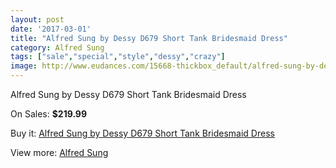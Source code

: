 ```yaml
---
layout: post
date: '2017-03-01'
title: "Alfred Sung by Dessy D679 Short Tank Bridesmaid Dress"
category: Alfred Sung
tags: ["sale","special","style","dessy","crazy"]
image: http://www.eudances.com/15668-thickbox_default/alfred-sung-by-dessy-d679-short-tank-bridesmaid-dress.jpg
---
```

Alfred Sung by Dessy D679 Short Tank Bridesmaid Dress

On Sales: **$219.99**
<a href="https://www.eudances.com/en/alfred-sung/4627-alfred-sung-by-dessy-d679-short-tank-bridesmaid-dress.html"><amp-img layout="responsive" width="600" height="600" src="//www.eudances.com/15668-thickbox_default/alfred-sung-by-dessy-d679-short-tank-bridesmaid-dress.jpg" alt="Alfred Sung by Dessy D679 Short Tank Bridesmaid Dress 0" /></a>
<a href="https://www.eudances.com/en/alfred-sung/4627-alfred-sung-by-dessy-d679-short-tank-bridesmaid-dress.html"><amp-img layout="responsive" width="600" height="600" src="//www.eudances.com/15671-thickbox_default/alfred-sung-by-dessy-d679-short-tank-bridesmaid-dress.jpg" alt="Alfred Sung by Dessy D679 Short Tank Bridesmaid Dress 1" /></a>
<a href="https://www.eudances.com/en/alfred-sung/4627-alfred-sung-by-dessy-d679-short-tank-bridesmaid-dress.html"><amp-img layout="responsive" width="600" height="600" src="//www.eudances.com/15670-thickbox_default/alfred-sung-by-dessy-d679-short-tank-bridesmaid-dress.jpg" alt="Alfred Sung by Dessy D679 Short Tank Bridesmaid Dress 2" /></a>
<a href="https://www.eudances.com/en/alfred-sung/4627-alfred-sung-by-dessy-d679-short-tank-bridesmaid-dress.html"><amp-img layout="responsive" width="600" height="600" src="//www.eudances.com/15669-thickbox_default/alfred-sung-by-dessy-d679-short-tank-bridesmaid-dress.jpg" alt="Alfred Sung by Dessy D679 Short Tank Bridesmaid Dress 3" /></a>

Buy it: [Alfred Sung by Dessy D679 Short Tank Bridesmaid Dress](https://www.eudances.com/en/alfred-sung/4627-alfred-sung-by-dessy-d679-short-tank-bridesmaid-dress.html "Alfred Sung by Dessy D679 Short Tank Bridesmaid Dress")

View more: [Alfred Sung](https://www.eudances.com/en/52-alfred-sung "Alfred Sung")